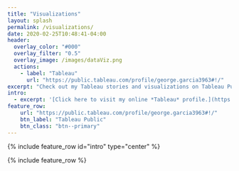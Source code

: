 ```yaml
---
title: "Visualizations"
layout: splash
permalink: /visualizations/
date: 2020-02-25T10:48:41-04:00
header:
  overlay_color: "#000"
  overlay_filter: "0.5"
  overlay_image: /images/dataViz.png
  actions:
    - label: "Tableau"
      url: "https://public.tableau.com/profile/george.garcia3963#!/"
excerpt: "Check out my Tableau stories and visualizations on Tableau Public by clicking below."
intro: 
  - excerpt: '[Click here to visit my online *Tableau* profile.](https://public.tableau.com/profile/george.garcia3963#!/)'
feature_row:
    url: "https://public.tableau.com/profile/george.garcia3963#!/"
    btn_label: "Tableau Public"
    btn_class: "btn--primary"
---
```


{% include feature_row id="intro" type="center" %}

{% include feature_row %}
